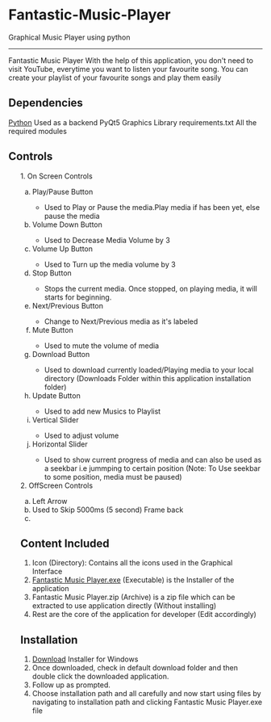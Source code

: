# Fantastic-Music-Player
Graphical Music Player using python
_____________________________________________________________________________
Fantastic Music Player
    With the help of this application, you don't need to visit YouTube, everytime you want to listen your favourite song. You can create your playlist of your favourite songs and play them easily
## Dependencies
[Python](https://www.python.org/)
    Used as a backend
PyQt5
    Graphics Library
requirements.txt
    All the required modules
## Controls
<ol>
1. On Screen Controls
<ol type='a'>
    <li>Play/Pause Button</li>
        <ul type='circle'>
            <li>Used to Play or Pause the media.Play media if has been yet, else pause the media</li>
        </ul>
    <li>Volume Down Button</li>
        <ul type='circle'>
            <li>
                Used to Decrease Media Volume by 3
            </li>
        </ul>
    <li>Volume Up Button</li>
        <ul type='circle'>
            <li>
                Used to Turn up the media volume by 3
            </li>
        </ul>
    <li>Stop Button</li>
        <ul type='circle'>
            <li>Stops the current media. Once stopped, on playing media, it will starts for beginning.</li>
        </ul>
    <li>Next/Previous Button</li>
        <ul type='circle'>
            <li>
                Change to Next/Previous media as it's labeled
            </li>
        </ul>
    <li>Mute Button</li>
        <ul type='circle'>
            <li>
                Used to mute the volume of media
            </li>
    </ul>
    <li>Download Button</li>
        <ul type='circle'>
            <li>
                Used to download currently loaded/Playing media to your local directory (Downloads Folder within this application installation folder)
            </li>
        </ul>
    <li>Update Button</li>
        <ul type='circle'>
            <li>Used to add new Musics to Playlist</li>
        </ul>
    <li>Vertical Slider</li>
        <ul type='circle'>
            <li>Used to adjust volume</li>
        </ul>
    <li>Horizontal Slider</li>
    <ul type='circle'>
        <li>Used to show current progress of media and can also be used as a seekbar i.e jummping to certain position (Note: To Use seekbar to some position, media must be paused)</li>
    </ul>
</ol>
2. OffScreen Controls
<ol type='a'>
    <li>
        Left Arrow
        <li>
            Used to Skip 5000ms (5 second) Frame back
        <li>
    </li>
</ol>

## Content Included
01. Icon (Directory): Contains all the icons used in the Graphical Interface
02. [Fantastic Music Player.exe](https://github.com/Sachinacharya-Project/Fantastic-Music-Player/blob/main/Fantastic%20Music%20Player.exe) (Executable) is the Installer of the application
03. Fantastic Music Player.zip (Archive) is a zip file which can be extracted to use application directly (Without installing)
04. Rest are the core of the application for developer (Edit accordingly)
## Installation
1. [Download](https://github.com/Sachinacharya-Project/Fantastic-Music-Player/blob/main/Fantastic%20Music%20Player.exe) Installer for Windows
2. Once downloaded, check in default download folder and then double click the downloaded application.
3. Follow up as prompted.
4. Choose installation path and all carefully and now start using files by navigating to installation path and clicking Fantastic Music Player.exe file
